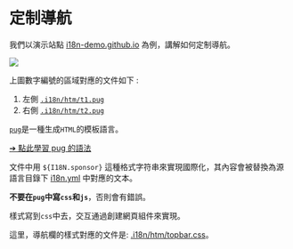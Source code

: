 # 定制導航

我們以演示站點 [i18n-demo.github.io](//i18n-demo.github.io) 為例，講解如何定制導航。

![](https://p.3ti.site/1731036697.avif)

上圖數字編號的區域對應的文件如下 :

1. 左側 [`.i18n/htm/t1.pug`](https://github.com/i18n-site/demo.i18n.site/blob/main/.i18n/htm/t1.pug)
2. 右側 [`.i18n/htm/t2.pug`](https://github.com/i18n-site/demo.i18n.site/blob/main/.i18n/htm/t2.pug)

[`pug`](https://pugjs.org)是一種生成`HTML`的模板語言。

[➔ 點此學習 pug 的語法](https://pugjs.org)

文件中用 `${I18N.sponsor}` 這種格式字符串來實現國際化，其內容會被替換為源語言目錄下 [i18n.yml](https://github.com/i18n-site/demo.i18n.site/blob/main/en/i18n.yml) 中對應的文本。

**不要在`pug`中寫`css`和`js`**，否則會有錯誤。

樣式寫到`css`中去，交互通過創建網頁組件來實現。

這里，導航欄的樣式對應的文件是: [.i18n/htm/topbar.css](https://github.com/i18n-site/demo.i18n.site/blob/main/.i18n/htm/topbar.css)。